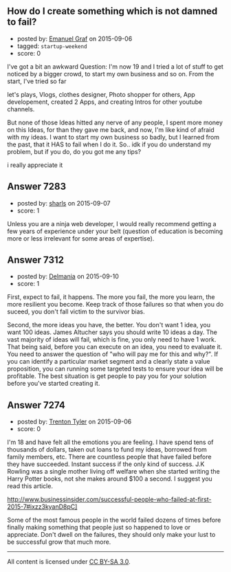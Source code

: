 ## How do I create something which is not damned to fail?

- posted by: [Emanuel Graf](https://stackexchange.com/users/5310240/emanuel-graf) on 2015-09-06
- tagged: `startup-weekend`
- score: 0

I've got a bit an awkward Question:
I'm now 19 and I tried a lot of stuff to get noticed by a bigger crowd, to start my own business and so on. From the start, I've tried so far 

let's plays, 
Vlogs, 
clothes designer, 
Photo shopper for others,
App developement, created 2 Apps, 
and creating Intros for other youtube channels. 

But none of those Ideas hitted any nerve of any people, I spent more money on this Ideas, for  than they gave me back, and now, I'm like kind of afraid with my ideas. I want to start my own business so badly, but I learned from the past, that it HAS to fail when I do it. So.. idk if you do understand my problem, but if you do, do you got me any tips?

i really appreciate it




## Answer 7283

- posted by: [sharls](https://stackexchange.com/users/2916209/sharls) on 2015-09-07
- score: 1

Unless you are a ninja web developer, I would really recommend getting a few years of experience under your belt (question of education is becoming more or less irrelevant for some areas of expertise).


## Answer 7312

- posted by: [Delmania](https://stackexchange.com/users/41929/delmania) on 2015-09-10
- score: 1

First, expect to fail, it happens. The more you fail, the more you learn, the more resilient you become. Keep track of those failures so that when you do suceed, you don't fall victim to the survivor bias. 

Second, the more ideas you have, the better. You don't want 1 idea, you want 100 ideas. James Altucher says you should write 10 ideas a day. The vast majority of ideas will fail, which is fine, you only need to have 1 work. That being said, before you can execute on an idea, you need to evaluate it. You need to answer the question of "who will pay me for this and why?". If you can identify a particular market segment and a clearly state a value proposition, you can running some targeted tests to ensure your idea will be profitable. The best situation is get people to pay you for your solution before you've started creating it.   


## Answer 7274

- posted by: [Trenton Tyler](https://stackexchange.com/users/6828026/trenton-tyler) on 2015-09-06
- score: 0

I'm 18 and have felt all the emotions you are feeling. I have spend tens of thousands of dollars, taken out loans to fund my ideas, borrowed from family members, etc. There are countless people that have failed before they have succeeded. Instant success if the only kind of success. J.K Rowling was a single mother living off welfare when she started writing the Harry Potter books, not she makes around $100 a second. I suggest you read this article.

http://www.businessinsider.com/successful-people-who-failed-at-first-2015-7#ixzz3kyanD8pC]

Some of the most famous people in the world failed dozens of times before finally making something that people just so happened to love or appreciate. Don't dwell on the failures, they should only make your lust to be successful grow that much more. 






---

All content is licensed under [CC BY-SA 3.0](https://creativecommons.org/licenses/by-sa/3.0/).

